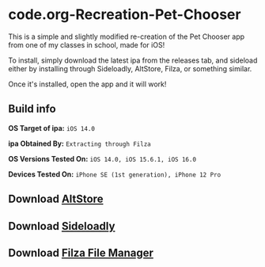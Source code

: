 # code.org-Recreation-Pet-Chooser
This is a simple and slightly modified re-creation of the Pet Chooser app from one of my classes in school, made for iOS!

To install, simply download the latest ipa from the releases tab, and sideload either by installing through Sideloadly,
AltStore, Filza, or something similar.

Once it's installed, open the app and it will work!

## Build info

**OS Target of ipa:** ```iOS 14.0``` <br />

**ipa Obtained By:** ```Extracting through Filza``` <br />

**OS Versions Tested On:** ```iOS 14.0, iOS 15.6.1, iOS 16.0``` <br />

**Devices Tested On:** ```iPhone SE (1st generation), iPhone 12 Pro``` <br />


## Download [AltStore](https://altstore.io)
## Download [Sideloadly](https://sideloadly.io)
## Download [Filza File Manager](https://tigisoftware.com/cydia/)
